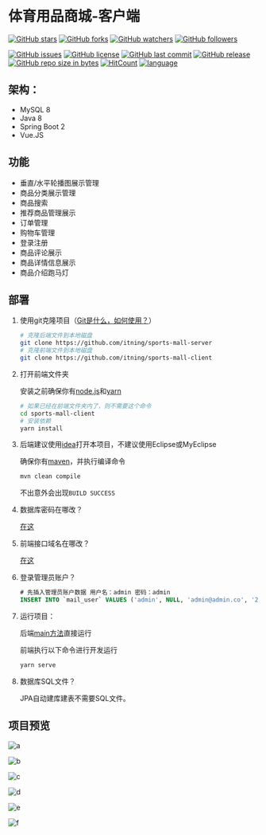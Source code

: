 # 体育用品商城-客户端

[![GitHub stars](https://img.shields.io/github/stars/itning/sports-mall-client.svg?style=social&label=Stars)](https://github.com/itning/sports-mall-client/stargazers)
[![GitHub forks](https://img.shields.io/github/forks/itning/sports-mall-client.svg?style=social&label=Fork)](https://github.com/itning/sports-mall-client/network/members)
[![GitHub watchers](https://img.shields.io/github/watchers/itning/sports-mall-client.svg?style=social&label=Watch)](https://github.com/itning/sports-mall-client/watchers)
[![GitHub followers](https://img.shields.io/github/followers/itning.svg?style=social&label=Follow)](https://github.com/itning?tab=followers)

[![GitHub issues](https://img.shields.io/github/issues/itning/sports-mall-client.svg)](https://github.com/itning/sports-mall-client/issues)
[![GitHub license](https://img.shields.io/github/license/itning/sports-mall-client.svg)](https://github.com/itning/sports-mall-client/blob/master/LICENSE)
[![GitHub last commit](https://img.shields.io/github/last-commit/itning/sports-mall-client.svg)](https://github.com/itning/sports-mall-client/commits)
[![GitHub release](https://img.shields.io/github/release/itning/sports-mall-client.svg)](https://github.com/itning/sports-mall-client/releases)
[![GitHub repo size in bytes](https://img.shields.io/github/repo-size/itning/sports-mall-client.svg)](https://github.com/itning/sports-mall-client)
[![HitCount](http://hits.dwyl.com/itning/sports-mall-client.svg)](http://hits.dwyl.com/itning/sports-mall-client)
[![language](https://img.shields.io/badge/language-Vue-green.svg)](https://github.com/itning/sports-mall-client)

## 架构：
- MySQL 8
- Java 8
- Spring Boot 2
- Vue.JS

## 功能

- 垂直/水平轮播图展示管理
- 商品分类展示管理
- 商品搜索
- 推荐商品管理展示
- 订单管理
- 购物车管理
- 登录注册
- 商品评论展示
- 商品详情信息展示
- 商品介绍跑马灯

## 部署

1. 使用git克隆项目（[Git是什么，如何使用？](https://www.liaoxuefeng.com/wiki/0013739516305929606dd18361248578c67b8067c8c017b000/)）

   ```bash
   # 克隆后端文件到本地磁盘
   git clone https://github.com/itning/sports-mall-server
   # 克隆前端文件到本地磁盘
   git clone https://github.com/itning/sports-mall-client
   ```

2. 打开前端文件夹

   安装之前确保你有[node.js](https://nodejs.org/zh-cn/)和[yarn](https://classic.yarnpkg.com/zh-Hans/docs/install/#windows-stable)

   ```bash
   # 如果已经在前端文件夹内了，则不需要这个命令
   cd sports-mall-client
   # 安装依赖
   yarn install
   ```

3. 后端建议使用[idea](https://www.jetbrains.com/idea/)打开本项目，不建议使用Eclipse或MyEclipse

   确保你有[maven](https://maven.apache.org/download.cgi)，并执行编译命令

   ```bash
   mvn clean compile
   ```

   不出意外会出现`BUILD SUCCESS`

4. 数据库密码在哪改？

   [在这](https://github.com/itning/sports-mall-server/blob/master/src/main/resources/application.properties#L22)

5. 前端接口域名在哪改？

   [在这](https://github.com/itning/sports-mall-client/blob/master/src/api/index.js#L1)

6. 登录管理员账户？

   ```sql
   # 先插入管理员账户数据 用户名：admin 密码：admin
   INSERT INTO `mail_user` VALUES ('admin', NULL, 'admin@admin.co', '2020-02-13 11:31:24.451000', '2020-02-13 11:31:24.451000', 'admin', '17588755691', '1');
   ```

7. 运行项目：

   后端[main方法](https://github.com/itning/sports-mall-server/blob/master/src/main/java/com/sport/sportsmallserver/SportsMailServerApplication.java#L9)直接运行

   前端执行以下命令进行开发运行

   ```bash
   yarn serve
   ```

8. 数据库SQL文件？

   JPA自动建库建表不需要SQL文件。

## 项目预览

![a](https://raw.githubusercontent.com/itning/sports-mall-server/master/pic/1.png)

![b](https://raw.githubusercontent.com/itning/sports-mall-server/master/pic/2.png)

![c](https://raw.githubusercontent.com/itning/sports-mall-server/master/pic/3.png)

![d](https://raw.githubusercontent.com/itning/sports-mall-server/master/pic/4.png)

![e](https://raw.githubusercontent.com/itning/sports-mall-server/master/pic/5.png)

![f](https://raw.githubusercontent.com/itning/sports-mall-server/master/pic/6.png)
